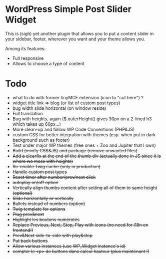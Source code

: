# WordPress Simple Post Slider Widget

This is (sigh) yet another plugin that allows you to put a content slider in your sidebar, footer, wherever you want and your theme allows you.

Among its features:
- Full responsive
- Allows to choose a type of content

# Todo

- what to do with former tinyMCE extension (icon to "cut here") ?
- widget title link => blog (or list of custom post types)
- bug width slide horizontal (on window resize)
- Full translation
- Bug with heights, again ($.outerHeight() gives 30px on a 2-lined h3 which takes up 60px...)
- More clean-up and follow WP Code Conventions (PHP&JS)
- custom CSS for better integration with themes (esp. when put in dark background such as footer)
- Test under major WP themes (free ones + Zoo and Jupiter that I own)
- ~~Build (minify CSS&JS) and package (remove unwanted files)~~
- ~~Add a clearfix at the end of the thumb div (actually done in JS since it is where we mess with heights)~~
- ~~Re-enable Twig cache (only in production)~~
- ~~Handle custom post types~~
- ~~Reset timer after number/prev/next click~~
- ~~autoplay on/off option~~
- ~~Vertically align thumbs content after setting all of them to same height (optional)~~
- ~~Slide horizontally or vertically~~
- ~~Bullets instead of numbers (option)~~
- ~~Twig template for options~~
- ~~Plug prev&next~~
- ~~Highlight les boutons numérotés~~
- ~~Replace Previous, Next, Stop, Play with icons (no need for i18n on frontend!)~~
- ~~Prev&Next side-to-side with play&stop~~
- ~~Put back buttons~~
- ~~Allow various instances (use WP_Widget instance's id)~~
- ~~compter le &lt;p&gt; de buttons dans calcul hauteur (plus maintenant !)~~
